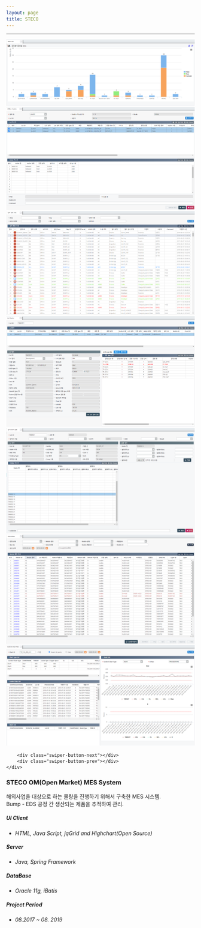 ```yaml
---
layout: page
title: STECO
---
```


<hr>
<div class="work_outer">
	<div class="swiper-container">
		<div class="swiper-wrapper">
		  <div class="swiper-slide"><img src="/assets/img/steco/steco_slide_1.png"></div>
		  <div class="swiper-slide"><img src="/assets/img/steco/steco_slide_2.png"></div>
		  <div class="swiper-slide"><img src="/assets/img/steco/steco_slide_3.png"></div>
		  <div class="swiper-slide"><img src="/assets/img/steco/steco_slide_4.png"></div>
		  <div class="swiper-slide"><img src="/assets/img/steco/steco_slide_5.png"></div>
		  <div class="swiper-slide"><img src="/assets/img/steco/steco_slide_6.png"></div>
		  <div class="swiper-slide"><img src="/assets/img/steco/steco_slide_7.png"></div>
		</div>
		
		<div class="swiper-button-next"></div>
		<div class="swiper-button-prev"></div>
	</div>
</div>		

<!-- Swiper JS -->
<script src="/assets/scripts/swiper.min.js"></script>

<!-- Initialize Swiper -->
<script>
	var swiper = new Swiper('.swiper-container', {
    navigation: {
		nextEl: '.swiper-button-next',
        prevEl: '.swiper-button-prev',
		},
    });
</script>


### STECO OM(Open Market) MES System  
해외사업을 대상으로 하는 물량을 진행하기 위해서 구축한 MES 시스템.   
Bump - EDS 공정 간 생산되는 제품을 추적하여 관리.  

  


##### UI Client
- <i>HTML, Java Script, jqGrid and Highchart(Open Source)</i>

##### Server
- <i>Java, Spring Framework</i>

##### DataBase
- <i>Oracle 11g, iBatis</i>

##### Project Period
- <i>08.2017 ~ 08. 2019</i>

    
  
  
	




